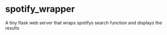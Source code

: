 # spotify_wrapper
A tiny flask web server that wraps spotifys search function and displays the results
